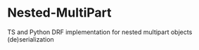 # Nested-MultiPart
 TS and Python DRF implementation for nested multipart objects (de)serialization
